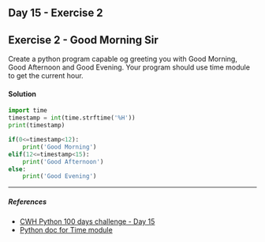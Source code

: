 ## Day 15 - Exercise 2

## Exercise 2 - Good Morning Sir

Create a python program capable og greeting you with Good Morning, Good Afternoon and Good Evening. Your program should use time module to get the current hour.

#### Solution

```python
import time
timestamp = int(time.strftime('%H'))
print(timestamp)

if(0<=timestamp<12):
    print('Good Morning')
elif(12<=timestamp<15):
    print('Good Afternoon')
else:
    print('Good Evening')
```

---

##### References

- [CWH Python 100 days challenge - Day 15](https://youtu.be/d7ng_aV4qdI)
- [Python doc for Time module](https://docs.python.org/3/library/time.html)